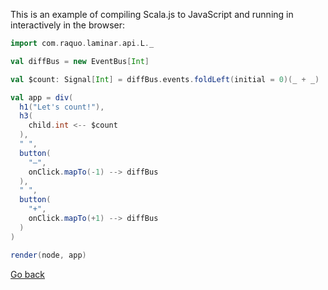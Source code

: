 This is an example of compiling Scala.js to JavaScript and running in interactively in the browser:

```scala mdoc:js
import com.raquo.laminar.api.L._

val diffBus = new EventBus[Int]

val $count: Signal[Int] = diffBus.events.foldLeft(initial = 0)(_ + _)

val app = div(
  h1("Let's count!"),
  h3(
    child.int <-- $count
  ),
  " ",
  button(
    "–",
    onClick.mapTo(-1) --> diffBus
  ),
  " ",
  button(
    "+",
    onClick.mapTo(+1) --> diffBus
  )
)

render(node, app)
```

[Go back](/index.html)
